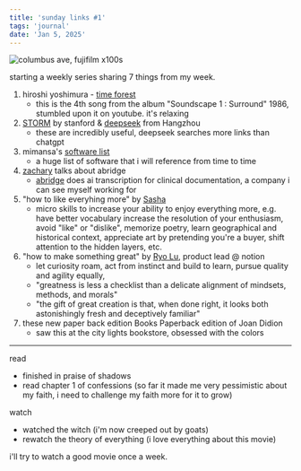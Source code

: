 ```yaml
---
title: 'sunday links #1'
tags: 'journal'
date: 'Jan 5, 2025'
---
```


![columbus ave, fujifilm x100s](/images/transamericabus.jpeg)

starting a weekly series sharing 7 things from my week.

1. hiroshi yoshimura - [time forest](https://www.youtube.com/watch?v=9cSmrCOiby4)
   - this is the 4th song from the album "Soundscape 1 : Surround" 1986, stumbled upon it on youtube. it's relaxing
2. [STORM](https://storm.genie.stanford.edu) by stanford & [deepseek](https://chat.deepseek.com) from Hangzhou
   - these are incredibly useful, deepseek searches more links than chatgpt
3. mimansa's [software list](https://mimansajaiswal.github.io/posts/mac-softwares/)
   - a huge list of software that i will reference from time to time
4. [zachary](https://www.youtube.com/watch?v=GI-RN34CdD0) talks about abridge
   - [abridge](https://www.abridge.com) does ai transcription for clinical documentation, a company i can see myself working for
5. "how to like everyhing more" by [Sasha](https://sashachapin.substack.com/p/how-to-like-everything-more)
   - micro skills to increase your ability to enjoy everything more, e.g. have better vocabulary increase the resolution of your enthusiasm, avoid "like" or "dislike", memorize poetry, learn geographical and historical context, appreciate art by pretending you're a buyer, shift attention to the hidden layers, etc.
6. "how to make something great" by [Ryo Lu](https://ryolu.notion.site/how-to-make-something-great), product lead @ notion
   - let curiosity roam, act from instinct and build to learn, pursue quality and agility equally,
   - "greatness is less a checklist than a delicate alignment of mindsets, methods, and morals"
   - "the gift of great creation is that, when done right, it looks both astonishingly fresh and deceptively familiar"
7. these new paper back edition Books Paperback edition of Joan Didion
   - saw this at the city lights bookstore, obsessed with the colors

---

read

- finished in praise of shadows
- read chapter 1 of confessions (so far it made me very pessimistic about my faith, i need to challenge my faith more for it to grow)

watch

- watched the witch (i'm now creeped out by goats)
- rewatch the theory of everything (i love everything about this movie)

i'll try to watch a good movie once a week.
